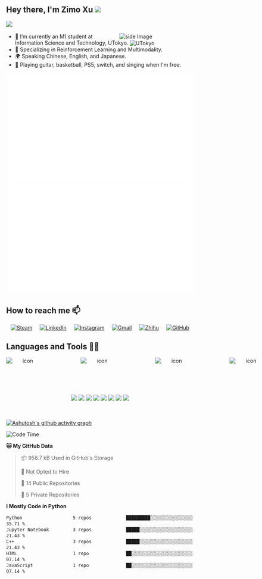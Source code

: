 
  ## Hey there, I'm Zimo Xu  <img src="https://github.com/sciencepal/sciencepal/blob/master/assets/Hi.gif" width="29px">
  ![](https://komarev.com/ghpvc/?username=moviw&label=Profile%20Visits&color=blue&style=for-the-badge)
  
<img src="https://user-images.githubusercontent.com/74038190/225813708-98b745f2-7d22-48cf-9150-083f1b00d6c9.gif" alt="side Image" align="right" width="200" height="auto" />

  - 🔭 I’m currently an M1 student at Information Science and Technology, UTokyo. <img src="https://www.kindpng.com/picc/m/749-7498402_university-of-tokyo-logo-hd-png-download.png" alt="UTokyo" style="height: 20px; vertical-align: middle;">
  - 🌱 Specializing in Reinforcement Learning and Multimodality.
  - 🌍 Speaking Chinese, English, and Japanese.
  - 🥳 Playing guitar, basketball, PS5, switch, and singing when I'm free.


![](https://raw.githubusercontent.com/moviw/moviw/output/generated/overview.svg)
![](https://raw.githubusercontent.com/moviw/moviw/output/generated/languages.svg)

  ## How to reach me 📫 

  
<div style="display: flex; justify-content: center; gap: 20px;">
  <a href="https://steamcommunity.com/profiles/76561198339080756/" target="_blank">
    <img src="https://upload.wikimedia.org/wikipedia/commons/8/83/Steam_icon_logo.svg" width="40px" alt="Steam" />
  </a>
  <a href="https://www.linkedin.com/in/%E5%AD%90%E5%A2%A8-%E8%AE%B8-0571a5335/" target="_blank">
    <img src="https://img.icons8.com/color/48/000000/linkedin.png" width="40px" alt="LinkedIn" />
  </a>
  <a href="https://www.instagram.com/movix333/" target="_blank">
    <img src="https://img.icons8.com/fluent/48/000000/instagram-new.png" width="40px" alt="Instagram" />
  </a>
  <a href="mailto:xvzimo@gmail.com">
    <img src="https://img.icons8.com/?size=100&id=P7UIlhbpWzZm&format=png&color=000000" width="40px" alt="Gmail" />
  </a>
  <a href="https://www.zhihu.com/people/Movix333" target="_blank">
    <img src="https://img.icons8.com/?size=100&id=2Sk9rPFlL-fu&format=png&color=228BE6" width="40px" alt="Zhihu" />
  </a>
  <a href="https://github.com/Moviw" target="_blank">
    <img src="https://img.icons8.com/?size=100&id=52539&format=png&color=000000" width="40px" alt="GitHub" />
  </a>
</div>

  ## Languages and Tools 🧑‍💻

<div style="display: flex; margin: 0 auto; width: fit-content;" align="center">
  <img src="https://techstack-generator.vercel.app/python-icon.svg" alt="icon" width="100" style="width: 100px; height: 100px; margin-right: 100px; margin-bottom: 0px;" />
  <img src="https://techstack-generator.vercel.app/raspberrypi-icon.svg" alt="icon" width="100" style="width: 100px; height: 100px; margin-right: 100px; margin-bottom: 0px;" />
  <img src="https://techstack-generator.vercel.app/cpp-icon.svg" alt="icon" width="100" style="width: 100px; height: 100px; margin-right: 100px; margin-bottom: 0px;" />
  <img src="https://techstack-generator.vercel.app/js-icon.svg" alt="icon" width="100" style="width: 100px; height: 100px; margin-right: 100px; margin-bottom: 0px;" />
  <img src="https://techstack-generator.vercel.app/ts-icon.svg" alt="icon" width="100" style="width: 100px; height: 100px; margin-right: 100px; margin-bottom: 0px;" />
  <img src="https://techstack-generator.vercel.app/prettier-icon.svg" alt="icon" width="100" style="width: 100px; height: 100px; margin-right: 0px; margin-bottom: 0px;" />
</div>
  
<div align="center">
<img src="https://user-images.githubusercontent.com/74038190/212257468-1e9a91f1-b626-4baa-b15d-5c385dfa7ed2.gif" width="100">
<img src="https://user-images.githubusercontent.com/74038190/212257465-7ce8d493-cac5-494e-982a-5a9deb852c4b.gif" width="100">
<img src="https://user-images.githubusercontent.com/74038190/212257463-4d082cb4-7483-4eaf-bc25-6dde2628aabd.gif" width="100">
<img src="https://user-images.githubusercontent.com/74038190/212257460-738ff738-247f-4445-a718-cdd0ca76e2db.gif" width="100">
<img src="https://user-images.githubusercontent.com/74038190/212281775-b468df30-4edc-4bf8-a4ee-f52e1aaddc86.gif" width="100">
<img src="https://user-images.githubusercontent.com/74038190/212281780-0afd9616-8310-46e9-a898-c4f5269f1387.gif" width="100">
<img src="https://github.com/Anmol-Baranwal/Cool-GIFs-For-GitHub/assets/74038190/3fb2cdf6-8920-462e-87a4-95af376418aa" width="100">
<img src="https://github.com/Anmol-Baranwal/Cool-GIFs-For-GitHub/assets/74038190/de038172-e903-4951-926c-755878deb0b4" width="100">
</div>
<br><br>  

[![Ashutosh's github activity graph](https://github-readme-activity-graph.vercel.app/graph?username=moviw&theme=github-compact)](https://github.com/ashutosh00710/github-readme-activity-graph)


<!--START_SECTION:waka-->
![Code Time](http://img.shields.io/badge/Code%20Time-420%20hrs%2016%20mins-blue)

**🐱 My GitHub Data** 

> 📦 958.7 kB Used in GitHub's Storage 
 > 
> 🚫 Not Opted to Hire
 > 
> 📜 14 Public Repositories 
 > 
> 🔑 5 Private Repositories 
 > 
**I Mostly Code in Python** 

```text
Python                   5 repos             █████████░░░░░░░░░░░░░░░░   35.71 % 
Jupyter Notebook         3 repos             █████░░░░░░░░░░░░░░░░░░░░   21.43 % 
C++                      3 repos             █████░░░░░░░░░░░░░░░░░░░░   21.43 % 
HTML                     1 repo              ██░░░░░░░░░░░░░░░░░░░░░░░   07.14 % 
JavaScript               1 repo              ██░░░░░░░░░░░░░░░░░░░░░░░   07.14 % 
```




<!--END_SECTION:waka-->
